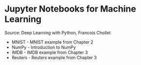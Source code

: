 # Jupyter Notebooks for Machine Learning

Source: Deep Learning with Python, Francois Chollet

* MNIST - MNIST example from Chapter 2
* NumPy - Introduction to NumPy
* IMDB - IMDB example from Chapter 3
* Reuters - Reuters example from Chapter 3

